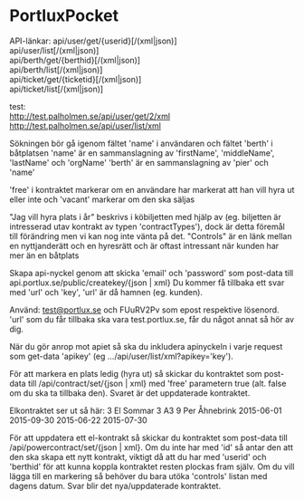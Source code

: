 # PortluxPocket

API-länkar:
api/user/get/{userid}[/(xml|json)]<br>
api/user/list[/(xml|json)]<br>
api/berth/get/{berthid}[/(xml|json)]<br>
api/berth/list[/(xml|json)]<br>
api/ticket/get/{ticketid}[/(xml|json)]<br>
api/ticket/list[/(xml|json)]<br>

test:<br>
http://test.palholmen.se/api/user/get/2/xml<br>
http://test.palholmen.se/api/user/list/xml<br>

Sökningen bör gå igenom fältet 'name' i användaren och fältet 'berth' i båtplatsen
'name' är en sammanslagning av 'firstName', 'middleName', 'lastName' och 'orgName'
'berth' är en sammanslagning av 'pier' och 'name'<br>

'free' i kontraktet markerar om en användare har markerat att han vill hyra ut eller inte och 'vacant' markerar om den ska säljas<br>

"Jag vill hyra plats i år" beskrivs i köbiljetten med hjälp av <contractTypes> (eg. biljetten är intresserad utav kontrakt av typen 'contractTypes'), dock är detta föremål till förändring men vi kan nog inte vänta på det. 
"Controls" är en länk mellan en nyttjanderätt och en hyresrätt och är oftast intressant när kunden har mer än en båtplats

Skapa api-nyckel genom att skicka 'email' och 'password' som post-data till api.portlux.se/public/createkey/{json | xml}
Du kommer få tillbaka ett svar med 'url' och 'key', 'url' är då hamnen (eg. kunden).

Använd: test@portlux.se och FUuRV2Pv som epost respektive lösenord.
'url' som du får tillbaka ska vara test.portlux.se, får du något annat så hör av dig.

När du gör anrop mot apiet så ska du inkludera apinyckeln i varje request som get-data 'apikey' (eg .../api/user/list/xml?apikey='key').

För att markera en plats ledig (hyra ut) så skickar du kontraktet som post-data till /api/contract/set/{json | xml} med 'free' parametern true (alt. false om du ska ta tillbaka den). 
Svaret är det uppdaterade kontraktet.

Elkontraktet ser ut så här:
<powerContracts>
<id>3</id>
<name>El Sommar</name>
<berthid>3</berthid>
<berth>A3</berth>
<userid>9</userid>
<user>Per Åhnebrink</user>
<start>2015-06-01</start>
<end>2015-09-30</end>
<controls>2015-06-22</controls>
<controls>2015-07-30</controls>
</powerContracts>

För att uppdatera ett el-kontrakt så skickar du kontraktet som post-data till /api/powercontract/set/{json | xml}. 
Om du inte har med 'id' så antar den att den ska skapa ett nytt kontrakt, viktigt då att du har med 'userid' och 'berthid' för att kunna koppla kontraktet resten plockas fram själv.
Om du vill lägga till en markering så behöver du bara utöka 'controls' listan med dagens datum.
Svar blir det nya/uppdaterade kontraktet.
